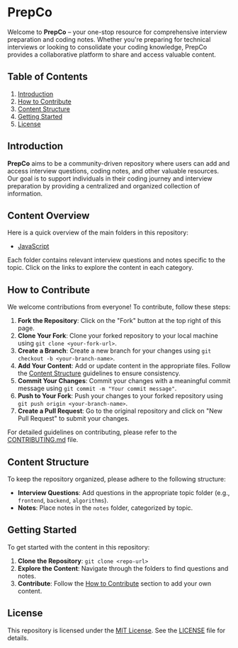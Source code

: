 # PrepCo

Welcome to **PrepCo** – your one-stop resource for comprehensive interview preparation and coding notes. Whether you're preparing for technical interviews or looking to consolidate your coding knowledge, PrepCo provides a collaborative platform to share and access valuable content.

## Table of Contents
1. [Introduction](#introduction)
2. [How to Contribute](#how-to-contribute)
3. [Content Structure](#content-structure)
4. [Getting Started](#getting-started)
5. [License](#license)

## Introduction

**PrepCo** aims to be a community-driven repository where users can add and access interview questions, coding notes, and other valuable resources. Our goal is to support individuals in their coding journey and interview preparation by providing a centralized and organized collection of information.

## Content Overview

Here is a quick overview of the main folders in this repository:

- [JavaScript](./javascript/)

Each folder contains relevant interview questions and notes specific to the topic. Click on the links to explore the content in each category.

## How to Contribute

We welcome contributions from everyone! To contribute, follow these steps:
1. **Fork the Repository**: Click on the "Fork" button at the top right of this page.
2. **Clone Your Fork**: Clone your forked repository to your local machine using `git clone <your-fork-url>`.
3. **Create a Branch**: Create a new branch for your changes using `git checkout -b <your-branch-name>`.
4. **Add Your Content**: Add or update content in the appropriate files. Follow the [Content Structure](#content-structure) guidelines to ensure consistency.
5. **Commit Your Changes**: Commit your changes with a meaningful commit message using `git commit -m "Your commit message"`.
6. **Push to Your Fork**: Push your changes to your forked repository using `git push origin <your-branch-name>`.
7. **Create a Pull Request**: Go to the original repository and click on "New Pull Request" to submit your changes.

For detailed guidelines on contributing, please refer to the [CONTRIBUTING.md](CONTRIBUTING.md) file.

## Content Structure

To keep the repository organized, please adhere to the following structure:
- **Interview Questions**: Add questions in the appropriate topic folder (e.g., `frontend`, `backend`, `algorithms`).
- **Notes**: Place notes in the `notes` folder, categorized by topic.

## Getting Started

To get started with the content in this repository:
1. **Clone the Repository**: `git clone <repo-url>`
2. **Explore the Content**: Navigate through the folders to find questions and notes.
3. **Contribute**: Follow the [How to Contribute](#how-to-contribute) section to add your own content.

## License

This repository is licensed under the [MIT License](LICENSE). See the [LICENSE](LICENSE) file for details.
